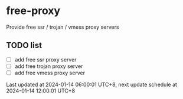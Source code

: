 
# free-proxy
Provide free ssr / trojan / vmess proxy servers


## TODO list
- [ ] add free ssr proxy server
- [ ] add free trojan proxy server
- [ ] add free vmess proxy server

Last updated at 2024-01-14 06:00:01 UTC+8, next update schedule at 2024-01-14 12:00:01 UTC+8

